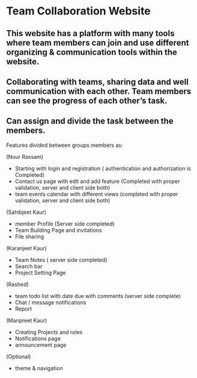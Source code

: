 # Team Collaboration Website

## This website has a platform with many tools where team members can join and use different organizing & communication tools within the website.

## Collaborating with teams, sharing data and well communication with each other. Team members can see the progress of each other’s task.

## Can assign and divide the task between the members.

Features divided between groups members as:

(Nour Rassam)
* Starting with login and registration ( authentication and authorization is Completed)
* Contact us page with edit and add feature (Completed with proper validation, server and client side both)
* team events calendar with different views (completed with proper validation, server and client side both)

(Sahibjeet Kaur)
* member Profile  (Server side completed)
* Team Building Page and invitations
* File sharing

(Karanjeet Kaur)
* Team Notes ( server side completed)
* Search bar
* Project Setting Page

(Rashed)
* team todo list with date due with comments (server side complete)
* Chat / message notifications
* Report


(Manpreet Kaur)
* Creating Projects and roles
* Notifications page
* announcement page

(Optional)
* theme & navigation 
